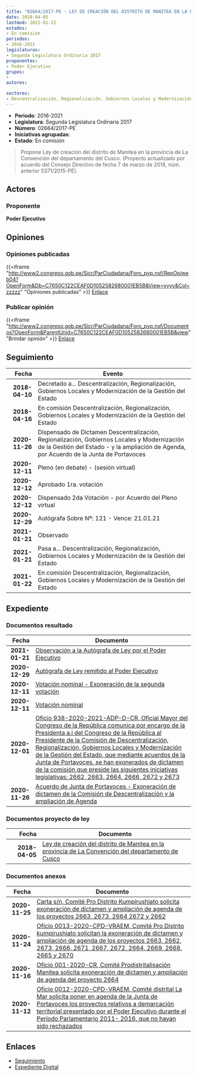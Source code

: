 ```yaml
---
title: "02664/2017-PE - LEY DE CREACIÓN DEL DISTRITO DE MANITEA EN LA PROVINCIA DE LA CONVENCIÓN DEL DEPARTAMENTO DE CUSCO"
date: 2018-04-05
lastmod: 2021-01-22
estados:
- En comisión
periodos:
- 2016-2021
legislaturas:
- Segunda Legislatura Ordinaria 2017
proponentes:
- Poder Ejecutivo
grupos:
- 
autores:

sectores:
- Descentralización, Regionalización, Gobiernos Locales y Modernización de la Gestión del Estado
---
```

- **Periodo**: 2016-2021
- **Legislatura**: Segunda Legislatura Ordinaria 2017
- **Número**: 02664/2017-PE
- **Iniciativas agrupadas**: 
- **Estado**: En comisión

> Propone Ley de creación del distrito de Manitea en la provincia de La Convención del departamento del Cusco. (Proyecto actualizado por acuerdo del Consejo Directivo de fecha 7 de marzo de 2018, núm. anterior 5371/2015-PE).


## Actores

### Proponente

**Poder Ejecutivo**

## Opiniones

### Opiniones publicadas

{{<iframe "http://www2.congreso.gob.pe/Sicr/ParCiudadana/Foro_pvp.nsf/RepOpiweb04?OpenForm&Db=C7650C122CEAF0D1052582680001EB5B&View=yyyy&Col=zzzzz" "Opiniones publicadas" >}}
[Enlace](http://www2.congreso.gob.pe/Sicr/ParCiudadana/Foro_pvp.nsf/RepOpiweb04?OpenForm&Db=C7650C122CEAF0D1052582680001EB5B&View=yyyy&Col=zzzzz)

### Publicar opinión

{{<iframe "http://www2.congreso.gob.pe/Sicr/ParCiudadana/Foro_pvp.nsf/Documentos?OpenForm&ParentUnid=C7650C122CEAF0D1052582680001EB5B&view" "Brindar opinión" >}}
[Enlace](http://www2.congreso.gob.pe/Sicr/ParCiudadana/Foro_pvp.nsf/Documentos?OpenForm&ParentUnid=C7650C122CEAF0D1052582680001EB5B&view)


## Seguimiento

| Fecha | Evento |
|------:|--------|
| **2018-04-10** | Decretado a... Descentralización, Regionalización, Gobiernos Locales y Modernización de la Gestión del Estado |
| **2018-04-16** | En comisión Descentralización, Regionalización, Gobiernos Locales y Modernización de la Gestión del Estado |
| **2020-11-26** | Dispensado de Dictamen Descentralización, Regionalización, Gobiernos Locales y Modernización de la Gestión del Estado - y la ampliación de Agenda, por Acuerdo de la Junta de Portavoces |
| **2020-12-11** | Pleno (en debate) - (sesión virtual) |
| **2020-12-12** | Aprobado 1ra. votación |
| **2020-12-12** | Dispensado 2da Votación - por Acuerdo del Pleno virtual |
| **2020-12-29** | Autógrafa Sobre Nº: 121 - Vence: 21.01.21 |
| **2021-01-21** | Observado |
| **2021-01-21** | Pasa a... Descentralización, Regionalización, Gobiernos Locales y Modernización de la Gestión del Estado |
| **2021-01-22** | En comisión Descentralización, Regionalización, Gobiernos Locales y Modernización de la Gestión del Estado |

## Expediente

### Documentos resultado

| Fecha | Documento |
|------:|-----------|
| **2021-01-21** | [Observación a la Autógrafa de Ley por el Poder Ejecutivo](http://www.leyes.congreso.gob.pe/Documentos/2016_2021/Observacion_a_la_Autografa/OBAU02664-20210121.pdf) |
| **2020-12-29** | [Autógrafa de Ley remitido al Poder Ejecutivo](https://leyes.congreso.gob.pe/Documentos/2016_2021/Autografas/Ley_y_de_Resolucion_Legislativa/AU02664_20201229.pdf) |
| **2020-12-11** | [Votación nominal - Exoneración de la segunda votación](http://www.leyes.congreso.gob.pe/Documentos/2016_2021/Asistencia_y_Votacion/Proyectos_de_Ley/Votacion_Nominal/VNESV02664-20201211.pdf) |
| **2020-12-11** | [Votación nominal](http://www.leyes.congreso.gob.pe/Documentos/2016_2021/Asistencia_y_Votacion/Proyectos_de_Ley/Votacion_Nominal/VN02664-20201211.pdf) |
| **2020-12-01** | [Oficio 938-2020-2021-ADP-D-CR, Oficial Mayor del Congreso de la República comunica por encargo de la Presidenta a.i del Congreso de la República al Presidente de la Comisión de Descentralización, Regionalización, Gobiernos Locales y Modernización de la Gestión del Estado, que mediante acuerdos de la Junta de Portavoces, se han exonerados de dictamen de la comisión que preside las siguientes iniciativas legislativas: 2662, 2663, 2664, 2666, 2672 y 2673](http://www.leyes.congreso.gob.pe/Documentos/2016_2021/Oficios/Oficialia_Mayor/OFICIO-938-2020-2021-ADP-D-CR.pdf) |
| **2020-11-26** | [Acuerdo de Junta de Portavoces - Exoneración de dictamen de la Comisión de Descentralización y la ampliación de Agenda](http://www.leyes.congreso.gob.pe/Documentos/2016_2021/Acuerdos/Junta_Portavoces/AJP02664-20201126.pdf) |

### Documentos proyecto de ley

| Fecha | Documento |
|------:|-----------|
| **2018-04-05** | [Ley de creación del distrito de Manitea en la provincia de La Convención del departamento de Cusco](http://www.leyes.congreso.gob.pe/Documentos/2016_2021/Proyectos_de_Ley_y_de_Resoluciones_Legislativas/PL0266420180405..pdf) |

### Documentos anexos

| Fecha | Documento |
|------:|-----------|
| **2020-11-25** | [Carta s/n, Comité Pro Distrito Kumpirushiato solicita exoneración de dictamen y ampliación de agenda de los proyectos 2663, 2673, 2664 2672 y 2662](http://www.leyes.congreso.gob.pe/Documentos/2016_2021/Oficios/Otras_Instituciones/CARTA-S-N-20201125-KUMPIRUSHIATO-COORDINADOR.pdf) |
| **2020-11-24** | [Oficio 0013-2020-CPD-VRAEM, Comité Pro Distrito kumpirushiato solicitan la exoneración de dictamen y ampliación de agenda de los proyectos 2663, 2662, 2673, 2666, 2671, 2667, 2672, 2664, 2669, 2668, 2665 y 2670](http://www.leyes.congreso.gob.pe/Documentos/2016_2021/Oficios/Otras_Instituciones/OFICIO-0013-2020-CPD-VRAEM.pdf) |
| **2020-11-16** | [Oficio 001-2020-CR, Comité Prodistritalisación Manitea solicita exoneración de dictamen y ampliación de agenda del proyecto 2664](http://www.leyes.congreso.gob.pe/Documentos/2016_2021/Oficios/Otras_Instituciones/OFICIO-001-2020-CR.pdf) |
| **2020-11-12** | [Oficio 0012-2020-CPD-VRAEM, Comité distrital La Mar solicita poner en agenda de la Junta de Portavoces los proyectos relativos a demarcación territorial presentado por el Poder Ejecutivo durante el Período Parlamentario 2011- 2016, que no hayan sido rechazados](http://www.leyes.congreso.gob.pe/Documentos/2016_2021/Oficios/Otras_Instituciones/OFICIO-0012-2020-CPD-VRAEM.pdf) |

## Enlaces

- [Seguimiento](http://www2.congreso.gob.pe/Sicr/TraDocEstProc/CLProLey2016.nsf/f7fff46988ca05b1052578e100829cc7/6ccae3d613db464c0525826700055dca?OpenDocument)
- [Expediente Digital](http://www2.congreso.gob.pe/Sicr/TraDocEstProc/Expvirt_2011.nsf/visbusqptramdoc1621/02664?opendocument)

